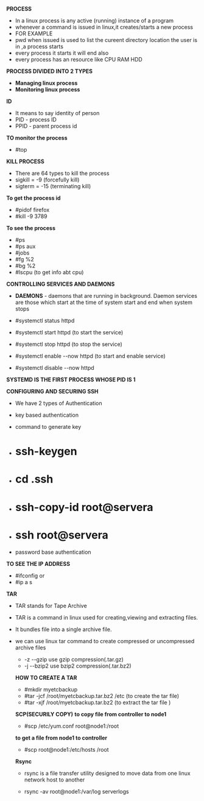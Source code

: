 **PROCESS**
- In a linux process is any active (running) instance of a program 
- whenever a command is issued in linux,it creates/starts a new process
- FOR EXAMPLE
- pwd when issued is used to list the cureent directory location the user is in ,a process starts
- every process it starts it will end also
- every process has an resource like CPU RAM HDD

**PROCESS DIVIDED INTO 2 TYPES**
- **Managing linux process**
- **Monitoring linux process**

**ID**
- It means to say identity of person
- PID - process ID
- PPID - parent process id

**TO monitor the process**
- #top

**KILL PROCESS**
- There are 64 types to kill the process
- sigkill = -9  (forcefully kill)
- sigterm = -15 (terminating kill)
 
**To get the process id**
- #pidof firefox
- #kill -9 3789

**To see the process**
- #ps
- #ps aux
- #jobs
- #fg %2
- #bg %2
- #lscpu (to get info abt cpu)

**CONTROLLING SERVICES AND DAEMONS**
- **DAEMONS** - daemons that are running in background. Daemon services are those which start at the time of system start and end when system stops

- #systemctl status httpd
- #systemctl start httpd (to start the service)
- #systemctl stop httpd (to stop the service)
- #systemctl enable --now httpd (to start and enable service)
- #systemctl disable --now httpd

**SYSTEMD IS THE FIRST PROCESS WHOSE PID IS 1**

**CONFIGURING AND SECURING SSH**
 
 - We have 2 types of Authentication
 - key based authentication
 - command to generate key
 - # ssh-keygen
 - # cd .ssh
 - # ssh-copy-id root@servera
 - # ssh root@servera

 - password base authentication

**TO SEE THE IP ADDRESS**
- #ifconfig
       or 
- #ip a s

**TAR**
- TAR stands for Tape Archive
- TAR is a command in linux used for creating,viewing and extracting files.
- It bundles file into a single archive file.
- we can use linux tar command to create compressed or uncompressed archive files
  
  - -z   --gzip   use gzip compression(.tar.gz)
  - -j   --bzip2  use bzip2 compression(.tar.bz2)

  **HOW TO CREATE A TAR**
  - #mkdir myetcbackup
  - #tar -jcf /root/myetcbackup.tar.bz2 /etc  (to create the tar file)
  - #tar -xjf /root/myetcbackup.tar.bz2 (to extract the tar file )
   
   **SCP(SECURILY COPY)**
  **to copy file from controller to node1**
  - #scp /etc/yum.conf root@node1:/root

  **to get a file from node1 to controller**
  - #scp root@node1:/etc/hosts /root

  **Rsync**
  - rsync is a file transfer utility designed to move data from one linux network host to another 

  - rsync -av root@node1:/var/log serverlogs

  